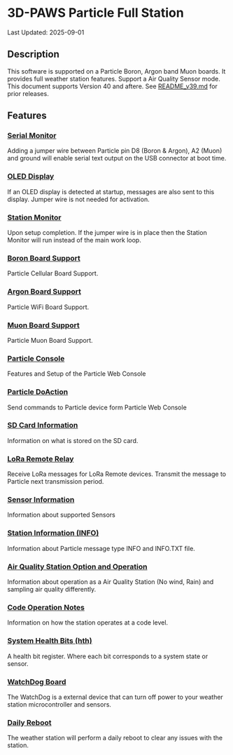# 3D-PAWS Particle Full Station

Last Updated: 2025-09-01

## Description

This software is supported on a Particle Boron, Argon band Muon boards. It provides full weather station features. Support a Air Quality Sensor mode. This document supports Version 40 and aftere. See [README_v39.md](docs/README_v39.md) for prior releases.
## Features

### [Serial Monitor](docs/SerialMonitor.md)
Adding a jumper wire between Particle pin D8 (Boron & Argon), A2 (Muon) and ground will enable serial text output on the USB connector at boot time.

### [OLED Display](docs/OLED_Display.md)
If an OLED display is detected at startup, messages are also sent to this display. Jumper wire is not needed for activation.

### [Station Monitor](docs/StationMonitor.md)
Upon setup completion.  If the jumper wire is in place then the Station Monitor will run instead of the main work loop.  

### [Boron Board Support](docs/Boron.md)
Particle Cellular Board Support.

### [Argon Board Support](docs/Argon.md)
Particle WiFi Board Support.

### [Muon Board Support](docs/Muon.md)
Particle Muon Board Support.

### [Particle Console](docs/ParticleConsole.md)
Features and Setup of the Particle Web Console

### [Particle DoAction](docs/DoAction.md)
Send commands to Particle device form Particle Web Console

### [SD Card Information](docs/SD.md)
Information on what is stored on the SD card.

### [LoRa Remote Relay](docs/LoRaRelay.md)
Receive LoRa messages for LoRa Remote devices. Transmit the message to Particle next transmission period.

### [Sensor Information](docs/Sensors.md)
Information about supported Sensors

### [Station Information (INFO)](docs/INFO.md)
Information about Particle message type INFO and INFO.TXT file.

### [Air Quality Station Option and Operation](docs/AirQualityStation.md)
Information about operation as a Air Quality Station (No wind, Rain) and sampling air quality differently.

### [Code Operation Notes](docs/CodeOperation.md)
Information on how the station operates at a code level.

### [System Health Bits (hth)](docs/SystemHealthBits.md)
A health bit register. Where each bit corresponds to a system state or sensor.

### [WatchDog Board](docs/WatchDog.md)
The WatchDog is a external device that can turn off power to your weather station microcontroller and sensors. 

### [Daily Reboot](docs/DailyReboot.md)
The weather station will perform a daily reboot to clear any issues with the station.
